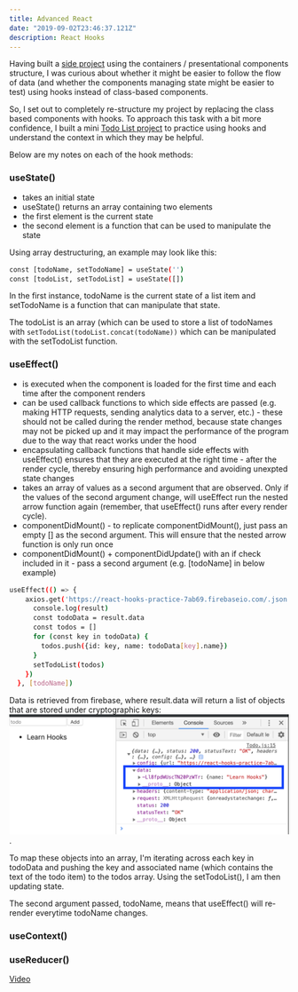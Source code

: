 ```yaml
---
title: Advanced React 
date: "2019-09-02T23:46:37.121Z"
description: React Hooks
---
```


Having built a [side project](https://github.com/MaxRobertsDear/Buger-Builder-React) using the containers / presentational components structure, I was curious about whether it might be easier to follow the flow of data (and whether the components managing state might be easier to test) using hooks instead of class-based components. 

So, I set out to completely re-structure my project by replacing the class based components with hooks. To approach this task with a bit more confidence, I built a mini [Todo List project](https://github.com/MaxRobertsDear/React-Hooks) to practice using hooks and understand the context in which they may be helpful. 

Below are my notes on each of the hook methods:

### useState()

* takes an initial state
* useState() returns an array containing two elements
* the first element is the current state
* the second element is a function that can be used to manipulate the state

Using array destructuring, an example may look like this:
``` bash
const [todoName, setTodoName] = useState('')
const [todoList, setTodoList] = useState([])
```

In the first instance, todoName is the current state of a list item and setTodoName is a function that can manipulate that state. 

The todoList is an array (which can be used to store a list of todoNames with `setTodoList(todoList.concat(todoName))` which can be manipulated with the setTodoList function.

### useEffect()

* is executed when the component is loaded for the first time and each time after the component renders
* can be used callback functions to which side effects are passed (e.g. making HTTP requests, sending analytics data to a server, etc.) - these should not be called during the render method, because state changes may not be picked up and it may impact the performance of the program due to the way that react works under the hood
* encapsulating callback functions that handle side effects with useEffect() ensures that they are executed at the right time - after the render cycle, thereby ensuring high performance and avoiding unexpted state changes
* takes an array of values as a second argument that are observed. Only if the values of the second argument change, will useEffect run the nested arrow function again (remember, that useEffect() runs after every render cycle).
* componentDidMount() - to replicate componentDidMount(), just pass an empty [] as the second argument. This will ensure that the nested arrow function is only run once
* componentDidMount() + componentDidUpdate() with an if check included in it - pass a second argument (e.g. [todoName] in below example)

``` bash
useEffect(() => {
    axios.get('https://react-hooks-practice-7ab69.firebaseio.com/.json').then(result => {
      console.log(result)
      const todoData = result.data
      const todos = []
      for (const key in todoData) {
        todos.push({id: key, name: todoData[key].name})
      }
      setTodoList(todos)
    })
  }, [todoName])
  ```

Data is retrieved from firebase, where result.data will return a list of objects that are stored under cryptographic keys:
![response.data](./response-data.png). 

To map these objects into an array, I'm iterating across each key in todoData and pushing the key and associated name (which contains the text of the todo item) to the todos array. Using the setTodoList(), I am then updating state. 

The second argument passed, todoName, means that useEffect() will re-render everytime todoName changes.

### useContext() 

### useReducer()

[Video](https://www.youtube.com/watch?v=dya6skdF1jE&feature=youtu.be)